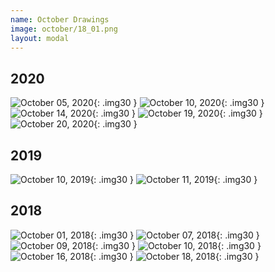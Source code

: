 ```yaml
---
name: October Drawings
image: october/18_01.png
layout: modal
---
```


## 2020

![October 05, 2020](assets/images/october/20_05.png){: .img30 }
![October 10, 2020](assets/images/october/20_10.png){: .img30 }
![October 14, 2020](assets/images/october/20_14.png){: .img30 }
![October 19, 2020](assets/images/october/20_19.png){: .img30 }
![October 20, 2020](assets/images/october/20_20.png){: .img30 }

## 2019

![October 10, 2019](assets/images/october/19_10.png){: .img30 }
![October 11, 2019](assets/images/october/19_11.png){: .img30 }

## 2018

![October 01, 2018](assets/images/october/18_01.png){: .img30 }
![October 07, 2018](assets/images/october/18_07.png){: .img30 }
![October 09, 2018](assets/images/october/18_09.png){: .img30 }
![October 10, 2018](assets/images/october/18_10.png){: .img30 }
![October 16, 2018](assets/images/october/18_16.png){: .img30 }
![October 18, 2018](assets/images/october/18_18.png){: .img30 }


